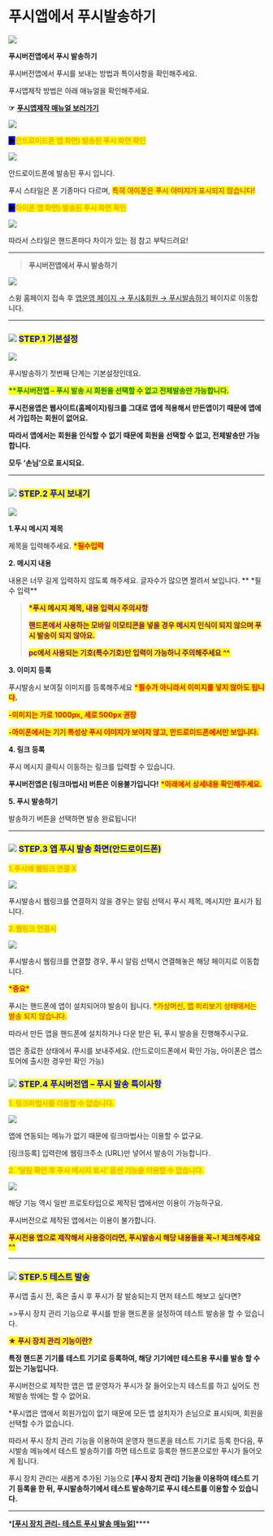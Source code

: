 # 푸시앱에서 푸시발송하기

![](https://wp.swing2app.co.kr/wp-content/uploads/2019/11/%ED%91%B8%EC%8B%9C%EB%B2%84%EC%A0%84%EC%95%B1%ED%91%B8%EC%8B%9C%EB%B0%9C%EC%86%A1.png)

**푸시버전앱에서 푸시 발송하기**

푸시버전앱에서 푸시를 보내는 방법과 특이사항을 확인해주세요.

푸시앱제작 방법은 아래 매뉴얼을 확인해주세요.

**☞** [**푸시앱제작 매뉴얼 보러가기**](../../v2/appbasic/pushapp.md)

![](https://wp.swing2app.co.kr/wp-content/uploads/2018/10/%EC%8A%A4%EC%9C%99%EA%B3%B5%EC%8B%9D%EC%95%B1-%ED%91%B8%EC%8B%9C%EB%A9%94%EC%8B%9C%EC%A7%80-KR.png)

<mark style="background-color:blue;">**▶**</mark><mark style="color:orange;">**안드로이드폰 앱 화면) 발송된 푸시 화면 확인**</mark>

![](https://wp.swing2app.co.kr/wp-content/uploads/2019/11/%EC%9D%B4%EB%AF%B8%EC%A7%80-1.png)

안드로이드폰에 발송된 푸시 입니다.

푸시 스타일은 폰 기종마다 다르며, <mark style="color:red;">특히 아이폰은 푸시 이미지가 표시되지 않습니다!</mark>

<mark style="color:red;"></mark>

<mark style="background-color:blue;">**▶**</mark><mark style="color:orange;">**아이폰 앱 화면) 발송된 푸시 화면 확인**</mark>

![](https://wp.swing2app.co.kr/wp-content/uploads/2019/11/%EC%95%84%EC%9D%B4%ED%8F%B0-%ED%91%B8%EC%8B%9C%EB%B0%9C%EC%86%A1%ED%99%94%EB%A9%B4.png)

따라서 스타일은 핸드폰마다 차이가 있는 점 참고 부탁드려요!

***

> **푸시버전앱에서 푸시 발송하기**

![](https://wp.swing2app.co.kr/wp-content/uploads/2019/11/%ED%91%B8%EC%8B%9C%EC%95%B1-%ED%91%B8%EC%8B%9C%EB%B0%9C%EC%86%A11.png)

스윙 홈페이지 접속 후 [앱운영 페이지 → 푸시&회원 → 푸시발송하기](http://www.swing2app.co.kr/view/push) 페이지로 이동합니다.

***

### <mark style="color:blue;"></mark>![](https://wp.swing2app.co.kr/wp-content/uploads/2020/04/%EB%8B%A8%EB%9D%BD1-1.png) <mark style="color:blue;">**STEP.1 기본설정**</mark>

![](https://wp.swing2app.co.kr/wp-content/uploads/2019/11/%ED%91%B8%EC%8B%9C%EB%B2%84%EC%A0%84%EC%95%B1-%ED%91%B8%EC%8B%9C%EB%B0%9C%EC%86%A13.png)

푸시발송하기 첫번째 단계는 기본설정인데요.

<mark style="color:green;">**\*\*푸시버전앱 – 푸시 발송 시 회원을 선택할 수 없고 전체발송만 가능합니다.**</mark>

**푸시전용앱은 웹사이트(홈페이지)링크를 그대로 앱에 적용해서 만든앱이기 때문에 앱에서 가입하는 회원이 없어요.​**

**따라서 앱에서는 회원을 인식할 수 없기 때문에 회원을 선택할 수 없고, 전체발송만 가능합니다.**

**모두 ‘손님’으로 표시되요.**

***

### ![](https://wp.swing2app.co.kr/wp-content/uploads/2020/04/%EB%8B%A8%EB%9D%BD1-1.png) <mark style="color:blue;">**STEP.2 푸시 보내기**</mark>

![](https://wp.swing2app.co.kr/wp-content/uploads/2019/11/%ED%91%B8%EC%8B%9C%EB%B2%84%EC%A0%84%EC%95%B1-%ED%91%B8%EC%8B%9C%EB%B0%9C%EC%86%A1.png)

**1.푸시 메시지 제목**

제목을 입력해주세요. <mark style="color:red;">**\*필수입력**</mark>

**2. 메시지 내용**

내용은 너무 길게 입력하지 않도록 해주세요. 글자수가 많으면 짤려서 보입니다. ** **<mark style="color:red;">**\*필수 입력**</mark>

> <mark style="color:purple;">**\*푸시 메시지 제목, 내용 입력시 주의사항**</mark>
>
> <mark style="color:purple;">**핸드폰에서 사용하는 모바일 이모티콘을 넣을 경우 메시지 인식이 되지 않으며 푸시 발송이 되지 않아요.**</mark>
>
> <mark style="color:purple;">**pc에서 사용되는 기호(특수기호)만 입력이 가능하니 주의해주세요 ^^**</mark>

**3. 이미지 등록**

푸시발송시 보여질 이미지를 등록해주세요 <mark style="color:red;">**\*필수가 아니라서 이미지를 넣지 않아도 됩니다**</mark>**.**

<mark style="color:red;">**-이미지는 가로 1000px, 세로 500px 권장**</mark>

<mark style="color:red;">**-아이폰에서는 기기 특성상 푸시 이미지가 보이지 않고, 안드로이드폰에서만 보입니다.**</mark>

**4. 링크 등록**

푸시 메시지 클릭시 이동하는 링크를 입력할 수 있습니다.

**푸시버전앱은 \[링크마법사] 버튼은 이용불가입니다!** <mark style="color:red;">**\*아래에서 상세내용 확인해주세요.**</mark>

**5. 푸시 발송하기**

발송하기 버튼을 선택하면 발송 완료됩니다!

***

### <mark style="color:blue;"></mark>![](https://wp.swing2app.co.kr/wp-content/uploads/2020/04/%EB%8B%A8%EB%9D%BD1-1.png) <mark style="color:blue;">**STEP.3 앱 푸시 발송 화면(안드로이드폰)**</mark>

<mark style="color:orange;">**1.푸시에 웹링크 연결 X**</mark>

![](https://wp.swing2app.co.kr/wp-content/uploads/2019/11/%EB%85%B9%ED%99%94\_2021\_04\_02\_18\_14\_31\_444.gif)

푸시발송시 웹링크를 연결하지 않을 경우는 알림 선택시 푸시 제목, 메시지만 표시가 됩니다.&#x20;



<mark style="color:orange;">**2.웹링크 연결시**</mark>&#x20;

![](https://wp.swing2app.co.kr/wp-content/uploads/2019/11/%EB%85%B9%ED%99%94\_2019\_11\_06\_18\_04\_54\_939.gif)

푸시발송시 웹링크를 연결할 경우, 푸시 알림 선택시 연결해놓은 해당 페이지로 이동합니다.



<mark style="color:red;">**\*중요\***</mark>

푸시는 핸드폰에 앱이 설치되어야 발송이 됩니다. <mark style="color:red;">\*가상머신, 앱 미리보기 상태에서는 발송 되지 않습니다.</mark>

따라서 만든 앱을 핸드폰에 설치하거나 다운 받은 뒤, 푸시 발송을 진행해주시구요.

앱은 종료한 상태에서 푸시를 보내주세요.  (안드로이드폰에서 확인 가능, 아이폰은 앱스토어에 출시한 경우만 확인 가능)



### <mark style="color:blue;"></mark>![](https://wp.swing2app.co.kr/wp-content/uploads/2020/04/%EB%8B%A8%EB%9D%BD1-1.png) <mark style="color:blue;">**STEP.4 푸시버전앱 – 푸시 발송 특이사항**</mark>

<mark style="color:orange;">**1. 링크마법사를 이용할 수 없습니다.**</mark>

![](https://wp.swing2app.co.kr/wp-content/uploads/2019/11/%ED%91%B8%EC%8B%9C6\_19.09.png)

앱에 연동되는 메뉴가 없기 때문에 링크마법사는 이용할 수 없구요.

\[링크등록] 입력란에 웹링크주소 (URL)만 넣어서 발송이 가능합니다.



<mark style="color:orange;">**2. ‘알림 확인 후 푸시 메시지 표시’ 옵션 기능을 이용할 수 없습니다.**</mark>

![](https://wp.swing2app.co.kr/wp-content/uploads/2019/11/%ED%91%B8%EC%8B%9C%EB%B2%84%EC%A0%84%EC%95%B1-%ED%91%B8%EC%8B%9C%EB%B0%9C%EC%86%A12.png)

해당 기능 역시 일반 프로토타입으로 제작된 앱에서만 이용이 가능하구요.

푸시버전으로 제작된 앱에서는 이용이 불가합니다.

<mark style="color:purple;">**푸시전용 앱으로 제작해서 사용중이라면, 푸시발송시 해당 내용들을 꼭\~! 체크해주세요 ^^**</mark>

***

### <mark style="color:blue;"></mark>![](https://wp.swing2app.co.kr/wp-content/uploads/2020/04/%EB%8B%A8%EB%9D%BD1-1.png) <mark style="color:blue;">**STEP.5 테스트 발송**</mark>

푸시앱 출시 전, 혹은 출시 후 푸시가 잘 발송되는지 먼저 테스트 해보고 싶다면?

\=>푸시 장치 관리 기능으로 푸시를 받을 핸드폰을 설정하여 테스트 발송을 할 수 있습니다.&#x20;



<mark style="color:purple;">**★ 푸시 장치 관리 기능이란?**</mark>

**특정 핸드폰 기기를 테스트 기기로 등록하여, 해당 기기에만 테스트용 푸시를 발송 할 수 있는 기능입니다.**

푸시버전으로 제작한 앱은 앱 운영자가 푸시가 잘 들어오는지 테스트를 하고 싶어도 전체발송 밖에는 할 수 없어요.

\*푸시앱은 앱에서 회원가입이 없기 때문에 모든 앱 설치자가 손님으로 표시되며, 회원을 선택할 수가 없습니다.

따라서 푸시 장치 관리 기능을 이용하여 운영자 핸드폰을 테스트 기기로 등록 한다음, 푸시발송 메뉴에서 테스트 발송하기를 하면 테스트로 등록한 핸드폰으로만 푸시가 들어오게 됩니다.

푸시 장치 관리는 새롭게 추가된 기능으로 **\[푸시 장치 관리] 기능을 이용하여 테스트 기기 등록을 한 뒤, 푸시발송하기에서 테스트 발송하기로 푸시 테스트를 이용할 수 있습니다.**

****

\*[**\[푸시 장치 관리- 테스트 푸시 발송 매뉴얼\]**](pushtest.md)****
